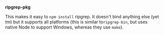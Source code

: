 **ripgrep-pkg**

This makes it easy to `npm install` ripgrep. It doesn't bind anything else (yet *tm*)
but it supports all platforms (this is similar to`ripgrep-bin`, but uses native Node to support Windows, whereas they use `make`).